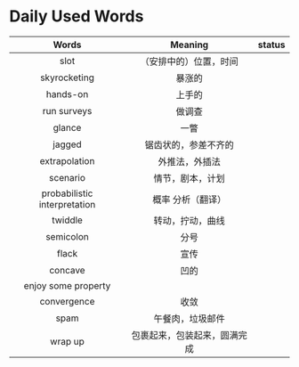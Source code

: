 # Daily Used Words

| Words                        | Meaning                | status |
| :----------:                 | :--------------------: | :----: |
| slot                         | （安排中的）位置，时间 |        |
| skyrocketing                 | 暴涨的                 |        |
| hands-on                     | 上手的                 |        |
| run surveys                  | 做调查                 |        |
| glance                       | 一瞥                   |        |
| jagged                       | 锯齿状的，参差不齐的   |        |
| extrapolation                | 外推法，外插法         |        |
| scenario                     | 情节，剧本，计划       |        |
| probabilistic interpretation | 概率 分析（翻译）      |        |
| twiddle                      | 转动，拧动，曲线       |        |
| semicolon                    | 分号                   |        |
| flack                        | 宣传                   |        |
| concave                      | 凹的                   ||
| enjoy some property |  ||
| convergence | 收敛 ||
| spam | 午餐肉，垃圾邮件 ||
| wrap up | 包裹起来，包装起来，圆满完成 ||


